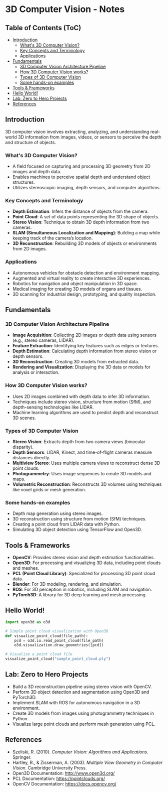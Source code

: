 # 3D Computer Vision - Notes

## Table of Contents (ToC)
- [Introduction](#introduction)
  - [What's 3D Computer Vision?](#whats-3d-computer-vision)
  - [Key Concepts and Terminology](#key-concepts-and-terminology)
  - [Applications](#applications)
- [Fundamentals](#fundamentals)
  - [3D Computer Vision Architecture Pipeline](#3d-computer-vision-architecture-pipeline)
  - [How 3D Computer Vision works?](#how-3d-computer-vision-works)
  - [Types of 3D Computer Vision](#types-of-3d-computer-vision)
  - [Some hands-on examples](#some-hands-on-examples)
- [Tools & Frameworks](#tools--frameworks)
- [Hello World!](#hello-world)
- [Lab: Zero to Hero Projects](#lab-zero-to-hero-projects)
- [References](#references)

## Introduction
3D computer vision involves extracting, analyzing, and understanding real-world 3D information from images, videos, or sensors to perceive the depth and structure of objects.

### What's 3D Computer Vision?
- A field focused on capturing and processing 3D geometry from 2D images and depth data.
- Enables machines to perceive spatial depth and understand object structures.
- Utilizes stereoscopic imaging, depth sensors, and computer algorithms.

### Key Concepts and Terminology
- **Depth Estimation**: Infers the distance of objects from the camera.
- **Point Cloud**: A set of data points representing the 3D shape of objects.
- **Stereo Vision**: Technique to obtain 3D depth information from two cameras.
- **SLAM (Simultaneous Localization and Mapping)**: Building a map while keeping track of the camera’s location.
- **3D Reconstruction**: Rebuilding 3D models of objects or environments from 2D images.

### Applications
- Autonomous vehicles for obstacle detection and environment mapping.
- Augmented and virtual reality to create interactive 3D experiences.
- Robotics for navigation and object manipulation in 3D space.
- Medical imaging for creating 3D models of organs and tissues.
- 3D scanning for industrial design, prototyping, and quality inspection.

## Fundamentals

### 3D Computer Vision Architecture Pipeline
- **Image Acquisition**: Collecting 2D images or depth data using sensors (e.g., stereo cameras, LIDAR).
- **Feature Extraction**: Identifying key features such as edges or textures.
- **Depth Estimation**: Calculating depth information from stereo vision or depth sensors.
- **3D Reconstruction**: Creating 3D models from extracted data.
- **Rendering and Visualization**: Displaying the 3D data or models for analysis or interaction.

### How 3D Computer Vision works?
- Uses 2D images combined with depth data to infer 3D information.
- Techniques include stereo vision, structure from motion (SfM), and depth-sensing technologies like LIDAR.
- Machine learning algorithms are used to predict depth and reconstruct 3D scenes.

### Types of 3D Computer Vision
- **Stereo Vision**: Extracts depth from two camera views (binocular disparity).
- **Depth Sensors**: LIDAR, Kinect, and time-of-flight cameras measure distances directly.
- **Multiview Stereo**: Uses multiple camera views to reconstruct dense 3D point clouds.
- **Photogrammetry**: Uses image sequences to create 3D models and maps.
- **Volumetric Reconstruction**: Reconstructs 3D volumes using techniques like voxel grids or mesh generation.

### Some hands-on examples
- Depth map generation using stereo images.
- 3D reconstruction using structure from motion (SfM) techniques.
- Creating a point cloud from LIDAR data with Python.
- Simulating 3D object detection using TensorFlow and Open3D.

## Tools & Frameworks
- **OpenCV**: Provides stereo vision and depth estimation functionalities.
- **Open3D**: For processing and visualizing 3D data, including point clouds and meshes.
- **PCL (Point Cloud Library)**: Specialized for processing 3D point cloud data.
- **Blender**: For 3D modeling, rendering, and simulation.
- **ROS**: For 3D perception in robotics, including SLAM and navigation.
- **PyTorch3D**: A library for 3D deep learning and mesh processing.

## Hello World!
```python
import open3d as o3d

# Simple point cloud visualization with Open3D
def visualize_point_cloud(file_path):
    pcd = o3d.io.read_point_cloud(file_path)
    o3d.visualization.draw_geometries([pcd])

# Visualize a point cloud file
visualize_point_cloud("sample_point_cloud.ply")
```

## Lab: Zero to Hero Projects
- Build a 3D reconstruction pipeline using stereo vision with OpenCV.
- Perform 3D object detection and segmentation using Open3D and PyTorch3D.
- Implement SLAM with ROS for autonomous navigation in a 3D environment.
- Create 3D models from images using photogrammetry techniques in Python.
- Visualize large point clouds and perform mesh generation using PCL.

## References
- Szeliski, R. (2010). *Computer Vision: Algorithms and Applications*. Springer.
- Hartley, R., & Zisserman, A. (2003). *Multiple View Geometry in Computer Vision*. Cambridge University Press.
- Open3D Documentation: http://www.open3d.org/
- PCL Documentation: https://pointclouds.org/
- OpenCV Documentation: https://docs.opencv.org/
